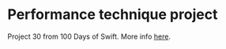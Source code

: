 # Performance technique project


Project 30 from 100 Days of Swift.
More info [here](https://www.hackingwithswift.com/100/97).
